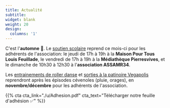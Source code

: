 ```yaml
---
title: Actualité
subtitle:
widget: blank
weight: 20
design:
  columns: '1'
---
```


C'est l'<b>automne</b> 🍂. Le [soutien scolaire](https://www.mathsetmaryam.fr/asso/soutien-scolaire-montpellier/) reprend ce mois-ci pour les adhérents de l'association: le jeudi de 17h à 19h à la <b>Maison Pour Tous Louis Feuillade</b>, le vendredi de 17h à 19h à la <b>Médiathèque Pierresvives</b>, et le dimanche de 10h30 à 12h30 à l'<b>association ASSAMR34</b>.

Les [entrainements de roller danse](https://www.mathsetmaryam.fr/c/roller/) et [sorties à la patinoire Vegapolis](https://www.vegapolis.fr/pistes-2/) reprendront après les épisodes cévenoles (pluie, orages), en <b>novembre/décembre</b> pour les adhérents de l'association.

{{% cta cta_link="./u/Adhesion.pdf" cta_text="Télécharger notre feuille d'adhésion ✅" %}}